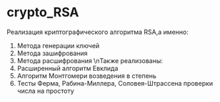 # crypto_RSA
Реализация криптографического алгоритма RSA,а именно:
1. Метода генерации ключей
2. Метода зашифрования
3. Метода расшифрования
\nТакже реализованы:
1. Расширенный алгоритм Евклида
2. Алгоритм Монтгомери возведения в степень
3. Тесты Ферма, Рабина-Миллера, Соловея-Штрассена проверки числа на простоту
